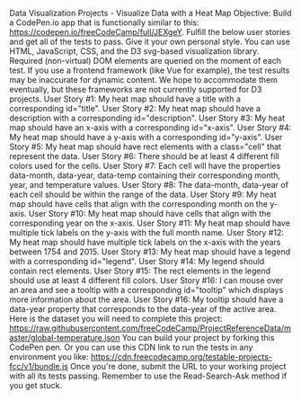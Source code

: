 Data Visualization Projects - Visualize Data with a Heat Map
Objective: Build a CodePen.io app that is functionally similar to this: https://codepen.io/freeCodeCamp/full/JEXgeY.
Fulfill the below user stories and get all of the tests to pass. Give it your own personal style.
You can use HTML, JavaScript, CSS, and the D3 svg-based visualization library. Required (non-virtual) DOM elements are queried on the moment of each test. If you use a frontend framework (like Vue for example), the test results may be inaccurate for dynamic content. We hope to accommodate them eventually, but these frameworks are not currently supported for D3 projects.
User Story #1: My heat map should have a title with a corresponding id="title".
User Story #2: My heat map should have a description with a corresponding id="description".
User Story #3: My heat map should have an x-axis with a corresponding id="x-axis".
User Story #4: My heat map should have a y-axis with a corresponding id="y-axis".
User Story #5: My heat map should have rect elements with a class="cell" that represent the data.
User Story #6: There should be at least 4 different fill colors used for the cells.
User Story #7: Each cell will have the properties data-month, data-year, data-temp containing their corresponding month, year, and temperature values.
User Story #8: The data-month, data-year of each cell should be within the range of the data.
User Story #9: My heat map should have cells that align with the corresponding month on the y-axis.
User Story #10: My heat map should have cells that align with the corresponding year on the x-axis.
User Story #11: My heat map should have multiple tick labels on the y-axis with the full month name.
User Story #12: My heat map should have multiple tick labels on the x-axis with the years between 1754 and 2015.
User Story #13: My heat map should have a legend with a corresponding id="legend".
User Story #14: My legend should contain rect elements.
User Story #15: The rect elements in the legend should use at least 4 different fill colors.
User Story #16: I can mouse over an area and see a tooltip with a corresponding id="tooltip" which displays more information about the area.
User Story #16: My tooltip should have a data-year property that corresponds to the data-year of the active area.
Here is the dataset you will need to complete this project: https://raw.githubusercontent.com/freeCodeCamp/ProjectReferenceData/master/global-temperature.json
You can build your project by forking this CodePen pen. Or you can use this CDN link to run the tests in any environment you like: https://cdn.freecodecamp.org/testable-projects-fcc/v1/bundle.js
Once you're done, submit the URL to your working project with all its tests passing.
Remember to use the Read-Search-Ask method if you get stuck.